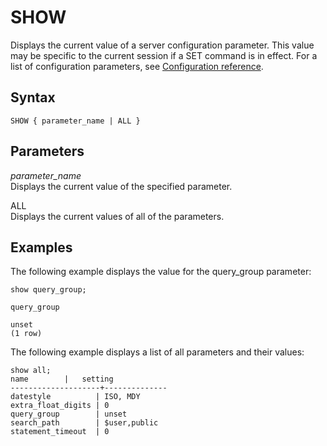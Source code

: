 # SHOW<a name="r_SHOW"></a>

Displays the current value of a server configuration parameter\. This value may be specific to the current session if a SET command is in effect\. For a list of configuration parameters, see [Configuration reference](cm_chap_ConfigurationRef.md)\.

## Syntax<a name="r_SHOW-synopsis"></a>

```
SHOW { parameter_name | ALL }
```

## Parameters<a name="r_SHOW-parameters"></a>

 *parameter\_name*   
Displays the current value of the specified parameter\.

ALL   
Displays the current values of all of the parameters\.

## Examples<a name="r_SHOW-examples"></a>

The following example displays the value for the query\_group parameter: 

```
show query_group;

query_group

unset
(1 row)
```

The following example displays a list of all parameters and their values: 

```
show all;
name        |   setting
--------------------+--------------
datestyle          | ISO, MDY
extra_float_digits | 0
query_group        | unset
search_path        | $user,public
statement_timeout  | 0
```